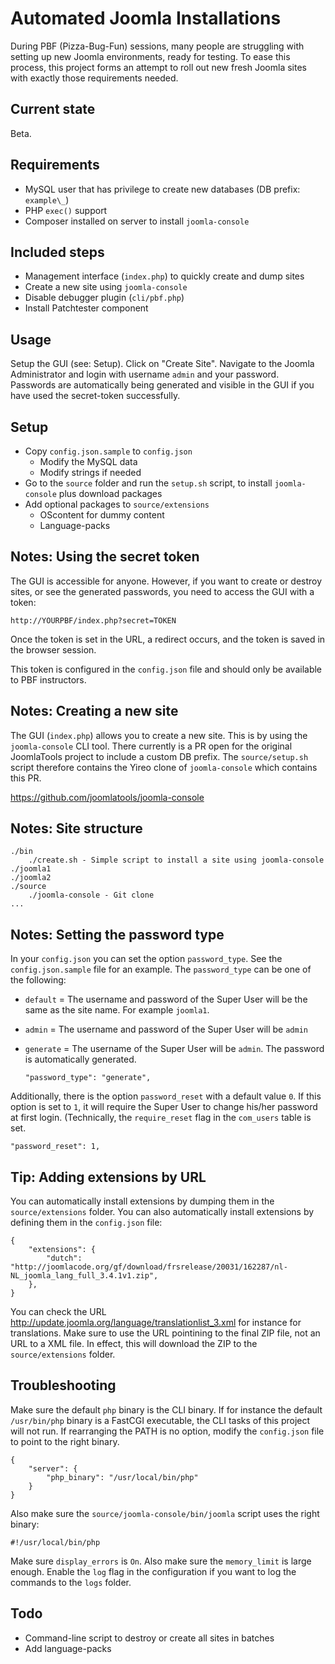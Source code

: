 # Automated Joomla Installations
During PBF (Pizza-Bug-Fun) sessions, many people are struggling with
setting up new Joomla environments, ready for testing. To ease this
process, this project forms an attempt to roll out new fresh Joomla
sites with exactly those requirements needed.

## Current state
Beta.

## Requirements
* MySQL user that has privilege to create new databases (DB prefix: `example\_`)
* PHP `exec()` support
* Composer installed on server to install `joomla-console`

## Included steps
* Management interface (`index.php`) to quickly create and dump sites
* Create a new site using `joomla-console`
* Disable debugger plugin (`cli/pbf.php`)
* Install Patchtester component

## Usage
Setup the GUI (see: Setup). Click on "Create Site". Navigate to the Joomla Administrator and login
with username `admin` and your password. Passwords are automatically being generated and visible in the GUI
if you have used the secret-token successfully.

## Setup
* Copy `config.json.sample` to `config.json`
    * Modify the MySQL data
    * Modify strings if needed
* Go to the `source` folder and run the `setup.sh` script, to install `joomla-console` plus download packages
* Add optional packages to `source/extensions`
    * OScontent for dummy content
    * Language-packs

## Notes: Using the secret token
The GUI is accessible for anyone. However, if you want to create or destroy sites, or see the generated passwords,
you need to access the GUI with a token:

    http://YOURPBF/index.php?secret=TOKEN

Once the token is set in the URL, a redirect occurs, and the token is saved in the browser session.

This token is configured in the `config.json` file and should only be available to PBF instructors.

## Notes: Creating a new site
The GUI (`index.php`) allows you to create a new site. This is by using the `joomla-console` CLI tool.
There currently is a PR open for the original JoomlaTools project to include a custom DB prefix.
The `source/setup.sh` script therefore contains the Yireo clone of `joomla-console` which contains this PR.

https://github.com/joomlatools/joomla-console

## Notes: Site structure
```
./bin
    ./create.sh - Simple script to install a site using joomla-console
./joomla1
./joomla2
./source
    ./joomla-console - Git clone 
...
```

## Notes: Setting the password type
In your `config.json` you can set the option `password_type`.
See the `config.json.sample` file for an example.
The `password_type` can be one of the following:
* `default` = The username and password of the Super User will be the same as the site name. For example `joomla1`.
* `admin` = The username and password of the Super User will be `admin`
* `generate` = The username of the Super User will be `admin`. The password is automatically generated.

    ```
    "password_type": "generate",
    ```

Additionally, there is the option `password_reset` with a default value `0`. If this option is set
to `1`, it will require the Super User to change his/her password at first login. (Technically, the
`require_reset` flag in the `com_users` table is set.

    "password_reset": 1,

## Tip: Adding extensions by URL
You can automatically install extensions by dumping them in the `source/extensions` folder. You can
also automatically install extensions by defining them in the `config.json` file:

    {
        "extensions": {
            "dutch": "http://joomlacode.org/gf/download/frsrelease/20031/162287/nl-NL_joomla_lang_full_3.4.1v1.zip",
        },
    }

You can check the URL http://update.joomla.org/language/translationlist_3.xml for instance for
translations. Make sure to use the URL pointining to the final ZIP file, not an URL to a XML file.
In effect, this will download the ZIP to the `source/extensions` folder.

## Troubleshooting
Make sure the default `php` binary is the CLI binary. If for instance the default `/usr/bin/php` binary is a FastCGI executable, the
CLI tasks of this project will not run. If rearranging the PATH is no option, modify the `config.json` file to point to the right binary.

    {
        "server": {
            "php_binary": "/usr/local/bin/php"
        }
    }

Also make sure the `source/joomla-console/bin/joomla` script uses the right binary:

    #!/usr/local/bin/php

Make sure `display_errors` is `On`. Also make sure the `memory_limit` is large enough. Enable the `log` flag in the configuration if
you want to log the commands to the `logs` folder.

## Todo
* Command-line script to destroy or create all sites in batches
* Add language-packs
